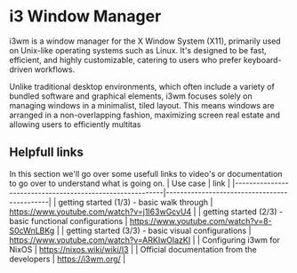 # i3 Window Manager
i3wm is a window manager for the X Window System (X11), primarily used on Unix-like operating systems such as Linux. It's designed to be fast, efficient, and highly customizable, catering to users who prefer keyboard-driven workflows.

Unlike traditional desktop environments, which often include a variety of bundled software and graphical elements, i3wm focuses solely on managing windows in a minimalist, tiled layout. This means windows are arranged in a non-overlapping fashion, maximizing screen real estate and allowing users to efficiently multitas

## Helpfull links 
In this section we'll go over some usefull links to video's or documentation to go over to understand what is going on.
|                        Use case                          |                    link                     |
|----------------------------------------------------------|---------------------------------------------|
| getting started (1/3) - basic walk through               | https://www.youtube.com/watch?v=j1I63wGcvU4 |
| getting started (2/3) - basic functional configurations  | https://www.youtube.com/watch?v=8-S0cWnLBKg |
| getting started (3/3) - basic visual configurations      | https://www.youtube.com/watch?v=ARKIwOlazKI |
| Configuring i3wm for NixOS                               | https://nixos.wiki/wiki/I3                  |
| Official documentation from the developers               | https://i3wm.org/                           |
